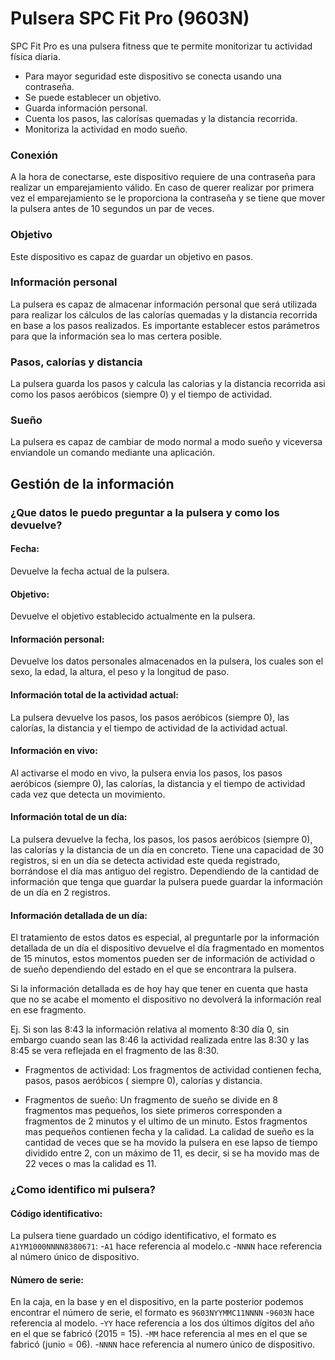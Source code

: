 # Pulsera SPC Fit Pro (9603N)

SPC Fit Pro es una pulsera fitness que te permite monitorizar tu actividad física diaria.
- Para mayor seguridad este dispositivo se conecta usando una contraseña.
- Se puede establecer un objetivo.
- Guarda información personal.
- Cuenta los pasos, las calorísas quemadas y la distancia recorrida.
- Monitoriza la actividad en modo sueño.

### Conexión
A la hora de conectarse, este dispositivo requiere de una contraseña para realizar un emparejamiento válido. En caso de querer realizar por primera vez el emparejamiento se le proporciona la contraseña y se tiene que mover la pulsera antes de 10 segundos un par de veces.

### Objetivo
Este dispositivo es capaz de guardar un objetivo en pasos.

### Información personal
La pulsera es capaz de almacenar información personal que será utilizada para realizar los cálculos de las calorías quemadas y la distancia recorrida en base a los pasos realizados. Es importante establecer estos parámetros para que la información sea lo mas certera posible.

### Pasos, calorías y distancia
La pulsera guarda los pasos y calcula las calorias y la distancia recorrida asi como los pasos aeróbicos (siempre 0) y el tiempo de actividad.

### Sueño
La pulsera es capaz de cambiar de modo normal a modo sueño y viceversa enviandole un comando mediante una aplicación.

## Gestión de la información

### ¿Que datos le puedo preguntar a la pulsera y como los devuelve?

#### Fecha:
Devuelve la fecha actual de la pulsera.

#### Objetivo:
Devuelve el objetivo establecido actualmente en la pulsera.

#### Información personal:
Devuelve los datos personales almacenados en la pulsera, los cuales son el sexo, la edad, la altura, el peso y la longitud de paso.

#### Información total de la actividad actual:
La pulsera devuelve los pasos, los pasos aeróbicos (siempre 0), las calorías, la distancia y el tiempo de actividad de la actividad actual. 

#### Información en vivo:
Al activarse el modo en vivo, la pulsera envia los pasos, los pasos aeróbicos (siempre 0), las calorías, la distancia y el tiempo de actividad cada vez que detecta un movimiento.

#### Información total de un día:
La pulsera devuelve la fecha, los pasos, los pasos aeróbicos (siempre 0), las calorías y la distancia de un día en concreto. Tiene una capacidad de 30 registros, si en un día se detecta actividad este queda registrado, borrándose el día mas antiguo del registro. Dependiendo de la cantidad de información que tenga que guardar la pulsera puede guardar la información de un día en 2 registros.

#### Información detallada de un día:
El tratamiento de estos datos es especial, al preguntarle por la información detallada de un día el dispositivo devuelve el día fragmentado en momentos de 15 minutos, estos momentos pueden ser de información de actividad o de sueño dependiendo del estado en el que se encontrara la pulsera.

Si la información detallada es de hoy hay que tener en cuenta que hasta que no se acabe el momento el dispositivo no devolverá la información real en ese fragmento.

Ej. Si son las 8:43 la información relativa al momento 8:30 día 0, sin embargo cuando sean las 8:46 la actividad realizada entre las 8:30 y las 8:45 se vera reflejada en el fragmento de las 8:30.

- Fragmentos de actividad: Los fragmentos de actividad contienen fecha, pasos, pasos aeróbicos ( siempre 0), calorías y distancia.

- Fragmentos de sueño: Un fragmento de sueño se divide en 8 fragmentos mas pequeños, los siete primeros corresponden a fragmentos de 2 minutos y el ultimo de un minuto. Estos fragmentos mas pequeños contienen fecha y la calidad. La calidad de sueño es la cantidad de veces que se ha movido la pulsera en ese lapso de tiempo dividido entre 2, con un máximo de 11, es decir, si se ha movido mas de 22 veces o mas la calidad es 11.

### ¿Como identifico mi pulsera?
#### Código identificativo: 
La pulsera tiene guardado un código identificativo, el formato es `A1YM1000NNNN8380671`:
-`A1` hace referencia al modelo.c
-`NNNN` hace referencia al número único de dispositivo.
#### Número de serie: 
En la caja, en la base y en el dispositivo, en la parte posterior podemos encontrar el número de serie, el formato es `9603NYYMMC11NNNN`
-`9603N` hace referencia al modelo.
-`YY` hace referencia a los dos últimos dígitos del año en el que se fabricó (2015 = 15).
-`MM` hace referencia al mes en el que se fabricó (junio = 06).
-`NNNN` hace referencia al numero único de dispositivo.